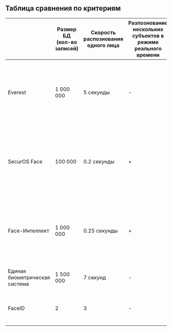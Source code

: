 ## Таблица сравнения по критериям
|                         | Размер БД (кол-во записей) | Скорость распознования одного лица|Разпознование нескольких субъектов в режиме реального времени |Цена (руб.)| Область использования	|
| ----------------- | ----------------------------------------- | ------------------- | ------------------------------------ | ---------------------- |----------|
| Everest |  1 000 000  |  5 секунды                  |  -                                  | 590 000                       | Для подтверждения социальных и экономических услуг (денежный перевод, медицинские записи, страхование)
| SecurOS Face             | 100 000                                         |  0.2 секунды                  |  +                                   | 5 073 705                     |Для обеспечения безопасности общественные объекты и зоны массового скопления людей,службы пограничного и паспортного контроля
| Face-Интеллект                | 1 000 000                                         |  0.25 секунды                  |  +                                   |1 781 000                      |Для обеспечения безопасности в учебных заведениях, торговых центрах, банках, общественном транспорте 
| Единая биометрическая система        | 1 500 000                                           |  7 секунд                  |  -                                   | 3 000 000                      |Для подтверждения личности в банке 
| FaceID                  | 2                                         |  3                  |  -                                   | 70 000                      |Для разблокировки смартфона и подтверждения платежей

